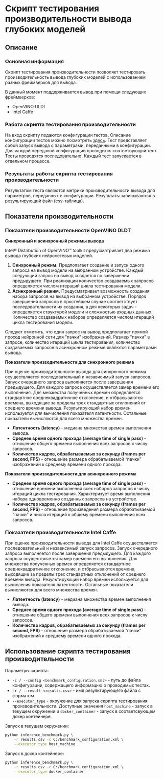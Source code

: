 # Скрипт тестирования производительности вывода глубоких моделей

## Описание

### Основная информация

Скрипт тестирования производительности позволяет тестировать производительность
вывода глубоких моделей с использованием разных фреймверков для вывода.

В данный момент поддерживается вывод при помощи следующих фреймверков:
- OpenVINO DLDT
- Intel Caffe

### Работа скрипта тестирования производительности

На вход скрипту подаются конфигурации тестов. Описание конфигурации 
тестов можно посмотреть [здесь](../configs/README.md).
Тест представляет собой запуск вывода с параметрами, переданными в конфигурации.
Для каждой переданой конфигурации проводится соответвующий тест.
Тесты проводятся последовательно. Каждый тест запускается в отдельном процессе.

### Результаты работы скрипта тестирования производительности

Результатом теста являются метрики производительности вывода для параметров,
переданных в конфигурации. Результаты записываются в результирующий файл
(csv-таблица).

## Показатели производительности

### Показатели производительности OpenVINO DLDT

**Синхронный и асинхронный режимы вывода**

Intel® Distribution of OpenVINO™ toolkit предусматривает два режима вывода
глубоких нейросетевых моделей.
1. **Синхронный режим.** Предполагает создание и запуск одного запроса
на вывод модели на выбранном устройстве. Каждый следующий запрос
на вывод создается по завершении предыдущего. При реализации
количество создаваемых запросов определяется числом итераций цикла
тестирования модели.
2. **Асинхронный режим.** Предусматривает возможность создания набора
запросов на вывод на выбранном устройстве. Порядок завершения запросов
в простейшем случае соответствует последовательности их создания,
а для некоторых задач - определяется структурой модели и сложностью
входных данных. Количество создаваемых наборов определяется числом
итераций цикла тестирования модели.

Следует отметить, что один запрос на вывод предполагает прямой проход
нейронной сети для "пачки" изображений. Размер "пачки" в запросе,
количество итераций цикла тестирования, количество создаваемых запросов
в асинхронном режиме являются параметрами вывода.


**Показатели производительности для синхронного режима**

При оценке производительности вывода для синхронного режима
осуществляется последовательный и независимый запуск запросов.
Запуск очередного запроса выполняется после завершения предыдущего.
Для каждого запроса осуществляется замер времени его выполнения.
Для множества полученных времен определяется стандартное среднеквадратичное
отклонение, и отбрасываются времена, выходящие за пределы трех стандартных
отклонений от среднего времени вывода. Результирующий набор времен
используется для вычисления показателя латентности. Остальные показатели
вычисляются для всего множества времен.
- **Латентность (latency)** - медиана множества времен выполнения вывода.
- **Среднее время одного прохода (average time of single pass)** - отношение
  общего времени выполнения всех запросов к числу запросов.
- **Количество кадров, обрабатываемых за секунду (frames per second, FPS)** -
  отношение размера обрабатываемой “пачки” изображений к среднему времени
  одного прохода.

**Показатели производительности для асинхронного режима**

- **Среднее время одного прохода (average time of single pass)** -
  отношение времени выполнения всех наборов запросов к числу
  итераций цикла тестирования. Характеризует время выполнения набора
  одновременно созданных запросов на устройстве.
- **Количество кадров, обрабатываемых за секунду (frames per second, FPS)** -
  отношение произведения размера обрабатываемой "пачки" и числа итераций
  к общему времени выполнения всех запросов.

### Показатели производительности Intel Caffe

При оценке производительности вывода для Intel Caffe
осуществляется последовательный и независимый запуск запросов.
Запуск очередного запроса выполняется после завершения предыдущего.
Для каждого запроса осуществляется замер времени его выполнения.
Для множества полученных времен определяется стандартное среднеквадратичное
отклонение, и отбрасываются времена, выходящие за пределы трех стандартных
отклонений от среднего времени вывода. Результирующий набор времен
используется для вычисления показателя латентности. Остальные показатели
вычисляются для всего множества времен.
- **Латентность (latency)** - медиана множества времен выполнения вывода.
- **Среднее время одного прохода (average time of single pass)** - отношение
  общего времени выполнения всех запросов к числу запросов.
- **Количество кадров, обрабатываемых за секунду (frames per second, FPS)** -
  отношение размера обрабатываемой “пачки” изображений к среднему времени
  одного прохода.

## Использование скрипта тестирования производительности

Параметры скрипта:
- `-с / --config <benchmark_configuration.xml>` - путь до файла конфигурации,
  содержащего информацию о проводимых тестах.
- `-r / --result <results.csv>` - имя результирующего файла с форматом.
- `--executor_type` - окружение для запуска скрипта тестирования производительности.
  Доступные значения `host_machine` - запуск в текущем окружении и 
  `docker_container` - запуск в соответсвующем докер контейнере.

Запуск в текущем окружении:
```bash
python inference_benchmark.py \
    -r results.csv -c C:/benchmark_configuration.xml \
    --executor_type host_machine
```

Запуск в докер контейнере:
```bash
python inference_benchmark.py \
    -r results.csv -c C:/benchmark_configuration.xml \
    --executor_type docker_container
```